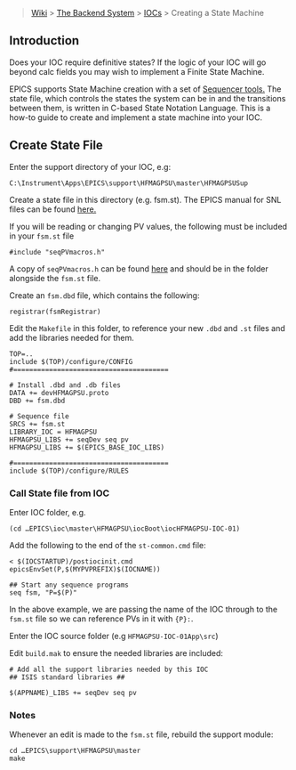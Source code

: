 > [Wiki](Home) > [The Backend System](The-Backend-System) > [IOCs](IOCs) > Creating a State Machine

## Introduction
Does your IOC require definitive states? If the logic of your IOC will go beyond calc fields you may wish to implement a Finite State Machine. 

EPICS supports State Machine creation with a set of [Sequencer tools.](http://www-csr.bessy.de/control/SoftDist/sequencer/index.html) The state file, which controls the states the system can be in and the transitions between them, is written in C-based State Notation Language.
This is a how-to guide to create and implement a state machine into your IOC.

## Create State File 

Enter the support directory of your IOC, e.g:
```
C:\Instrument\Apps\EPICS\support\HFMAGPSU\master\HFMAGPSUSup
```
Create a state file in this directory (e.g. fsm.st).
The EPICS manual for SNL files can be found [here.](http://www-csr.bessy.de/control/SoftDist/sequencer/index.html)

If you will be reading or changing PV values, the following must be included in your `fsm.st` file
```
#include "seqPVmacros.h"
```
A copy of `seqPVmacros.h` can be found [here](https://github.com/ISISComputingGroup/EPICS-motor/blob/7080600a752478f9fa23301a7e99d7ea081df453/motorApp/NewportSrc/seqPVmacros.h) and should be in the folder alongside the `fsm.st` file.

Create an  `fsm.dbd` file, which contains the following:
```
registrar(fsmRegistrar)
```
Edit the `Makefile` in this folder, to reference your new `.dbd` and `.st` files and add the libraries needed for them.
```
TOP=..
include $(TOP)/configure/CONFIG
#=======================================

# Install .dbd and .db files
DATA += devHFMAGPSU.proto
DBD += fsm.dbd

# Sequence file
SRCS += fsm.st
LIBRARY_IOC = HFMAGPSU
HFMAGPSU_LIBS += seqDev seq pv
HFMAGPSU_LIBS += $(EPICS_BASE_IOC_LIBS)

#=======================================
include $(TOP)/configure/RULES
```
### Call State file from IOC
Enter IOC folder, e.g.
```
(cd …EPICS\ioc\master\HFMAGPSU\iocBoot\iocHFMAGPSU-IOC-01)
```
Add the following to the end of the `st-common.cmd` file:
```
< $(IOCSTARTUP)/postiocinit.cmd
epicsEnvSet(P,$(MYPVPREFIX)$(IOCNAME))

## Start any sequence programs
seq fsm, "P=$(P)"
```
In the above example, we are passing the name of the IOC through to the `fsm.st` file so we can reference PVs in it with `{P}:`.

Enter the IOC source folder (e.g ``HFMAGPSU-IOC-01App\src``)

Edit `build.mak` to ensure the needed libraries are included:
```
# Add all the support libraries needed by this IOC
## ISIS standard libraries ##

$(APPNAME)_LIBS += seqDev seq pv
```
### Notes

Whenever an edit is made to the `fsm.st` file, rebuild the support module:
```
cd …EPICS\support\HFMAGPSU\master
make
```
